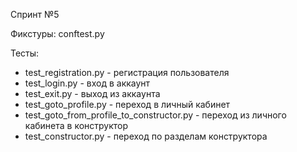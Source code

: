 Спринт №5

Фикстуры: conftest.py

Тесты: 
- test_registration.py  - регистрация пользователя
- test_login.py - вход в аккаунт
- test_exit.py - выход из аккаунта
- test_goto_profile.py - переход в личный кабинет
- test_goto_from_profile_to_constructor.py - переход из личного кабинета в конструктор
- test_constructor.py - переход по разделам конструктора